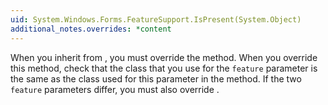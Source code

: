 ```yaml
---
uid: System.Windows.Forms.FeatureSupport.IsPresent(System.Object)
additional_notes.overrides: *content
---
```


<p>When you inherit from <xref href="System.Windows.Forms.FeatureSupport"></xref>, you must override the <xref href="System.Windows.Forms.FeatureSupport.GetVersionPresent(System.String,System.String)"></xref> method. When you override this method, check that the class that you use for the <code>feature</code> parameter is the same as the class used for this parameter in the <xref href="System.Windows.Forms.FeatureSupport.IsPresent(System.String,System.String)"></xref> method. If the two <code>feature</code> parameters differ, you must also override <xref href="System.Windows.Forms.FeatureSupport.IsPresent(System.String,System.String)"></xref>.</p>


